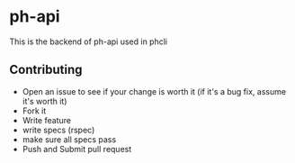 # ph-api

This is the backend of ph-api used in phcli

## Contributing
- Open an issue to see if your change is worth it (if it's a bug fix, assume it's worth it)
- Fork it
- Write feature
- write specs (rspec)
- make sure all specs pass
- Push and Submit pull request
